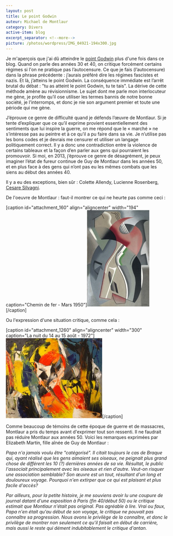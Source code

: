 ```yaml
---
layout: post
title: Le point Godwin
auteur: Michael de Montlaur
category: Divers
active-item: blog
excerpt_separator: <!--more-->
picture: /photos/wordpress/IMG_04921-194x300.jpg
---
```


Je m'aperçois que j'ai dû atteindre le <a href="http://fr.wiktionary.org/wiki/point_Godwin">point Godwin</a> plus d'une fois dans ce blog. Quand on parle des années 30 et 40, on critique forcément certains régimes si l'on ne pratique pas l’autocensure. Ce que je fais (l’autocensure) dans la phrase précédente : j’aurais préféré dire les régimes fascistes et nazis. Et là, j’atteins le point Godwin. La conséquence immédiate est l’arrêt brutal du débat : "tu as atteint le point Godwin, tu te tais". La dérive de cette méthode amène au révisionnisme. Le sujet dont me parle mon interlocuteur me gène, je profite qu’il ose utiliser les termes bannis de notre bonne société, je l’interromps, et donc je nie son argument premier et toute une période qui me gène.

<!--more-->

J’éprouve ce genre de difficulté quand je défends l’œuvre de Montlaur. Si je tente d’expliquer que ce qu’il exprime provient essentiellement des sentiments que lui inspire la guerre, on me répond que le « marché » ne s’intéresse pas au peintre et à ce qu’il a pu faire dans sa vie. Je n’utilise pas les bons codes et je devrais me censurer et utiliser un langage politiquement correct. Il y a donc une contradiction entre la violence de certains tableaux et la façon d’en parler aux gens qui pourraient les promouvoir. Si moi, en 2013, j’éprouve ce genre de désagrément, je peux imaginer l’état de fureur continue de Guy de Montlaur dans les années 50, et en plus face à des gens qui n’ont pas eu les mêmes combats que les siens au début des années 40.

Il y a eu des exceptions, bien sûr : Colette Allendy, Lucienne Rosenberg, <a href="http://fr.wikipedia.org/wiki/Giulio_Cesare_Silvagni">Cesare Silvagni</a>.

De l'oeuvre de Montlaur : faut-il montrer ce qui ne heurte pas comme ceci :

[caption id="attachment_160" align="aligncenter" width="194" caption="Chemin de fer - Mars 1950"]<a href="/photos/wordpress/IMG_04921.jpg"><img class="size-medium wp-image-160" title="IMG_0492" src="/photos/wordpress/IMG_04921-194x300.jpg" alt="" width="194" height="300" /></a>[/caption]

Ou l'expression d'une situation critique, comme cela :

[caption id="attachment_1260" align="aligncenter" width="300" caption="La nuit du 14 au 15 août - 1972"]<a href="/photos/wordpress/La-nuit-du-14-au-15-aout.jpg"><img class="size-medium wp-image-1260" title="La nuit du 14 au 15 aout" src="/photos/wordpress/La-nuit-du-14-au-15-aout-300x249.jpg" alt="" width="300" height="249" /></a>[/caption]

Comme beaucoup de témoins de cette époque de guerre et de massacres, Montlaur a pris du temps avant d'exprimer tout son ressenti. Il ne faudrait pas réduire Montlaur aux années 50. Voici les remarques exprimées par Elizabeth Martin, fille aînée de Guy de Montlaur :

<em>Papa n'a jamais voulu être "catégorisé". Il citait toujours le cas de Braque qui, ayant réalisé que les gens aimaient ses oiseaux, ne peignait plus grand chose de différent les 10 (?) dernières années de sa vie. Résultat, le public l'associait principalement avec les oiseaux et rien d'autre. Veut-on risquer une association semblable? Son œuvre est un tout, résultant d'un long et douloureux voyage. Pourquoi n'en extirper que ce qui est plaisant et plus facile d'accès?</em>

<em>Par ailleurs, pour la petite histoire, je me souviens avoir lu une coupure de journal datant d'une exposition à Paris (fin 40/début 50) ou le critique estimait que Montlaur n'était pas original. Pas agréable à lire. Vrai ou faux, Papa n'en était qu'au début de son voyage, le critique ne pouvait pas connaître sa progression. Nous avons le privilège de la connaître, et donc le privilège de montrer non seulement ce qu'il faisait en début de carrière, mais aussi le reste qui dément indubitablement le critique d'antan.</em>
